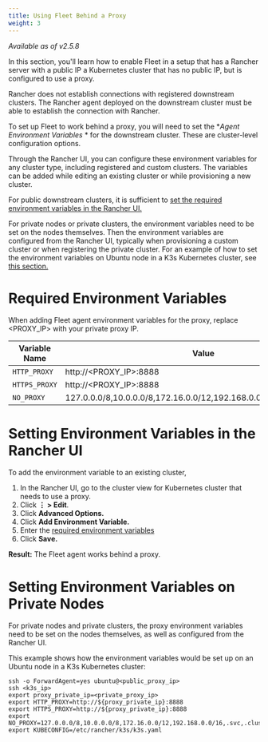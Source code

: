 ```yaml
---
title: Using Fleet Behind a Proxy
weight: 3
---
```


_Available as of v2.5.8_

In this section, you'll learn how to enable Fleet in a setup that has a Rancher server with a public IP a Kubernetes cluster that has no public IP, but is configured to use a proxy.

Rancher does not establish connections with registered downstream clusters. The Rancher agent deployed on the downstream cluster must be able to establish the connection with Rancher.

To set up Fleet to work behind a proxy, you will need to set the **Agent Environment Variables* * for the downstream cluster. These are cluster-level configuration options.

Through the Rancher UI, you can configure these environment variables for any cluster type, including registered and custom clusters. The variables can be added while editing an existing cluster or while provisioning a new cluster.

For public downstream clusters, it is sufficient to [set the required environment variables in the Rancher UI.](#setting-environment-variables-in-the-rancher-ui)

For private nodes or private clusters, the environment variables need to be set on the nodes themselves. Then the environment variables are configured from the Rancher UI, typically when provisioning a custom cluster or when registering the private cluster. For an example of how to set the environment variables on Ubuntu node in a K3s Kubernetes cluster, see [this section.](#setting-environment-variables-on-private-nodes)

# Required Environment Variables

When adding Fleet agent environment variables for the proxy, replace <PROXY_IP> with your private proxy IP.

| Variable Name | Value |
|------------------|--------|
| `HTTP_PROXY` | http://<PROXY_IP>:8888 |
| `HTTPS_PROXY` | http://<PROXY_IP>:8888
| `NO_PROXY`     | 127.0.0.0/8,10.0.0.0/8,172.16.0.0/12,192.168.0.0/16,.svc,.cluster.local |

# Setting Environment Variables in the Rancher UI

To add the environment variable to an existing cluster,

1. In the Rancher UI, go to the cluster view for Kubernetes cluster that needs to use a proxy.
1. Click **&#8942; > Edit**.
1. Click **Advanced Options.**
1. Click **Add Environment Variable.**
1. Enter the [required environment variables](#required-environment-variables)
1. Click **Save.**

**Result:** The Fleet agent works behind a proxy.

# Setting Environment Variables on Private Nodes

For private nodes and private clusters, the proxy environment variables need to be set on the nodes themselves, as well as configured from the Rancher UI.

This example shows how the environment variables would be set up on an Ubuntu node in a K3s Kubernetes cluster:

```
ssh -o ForwardAgent=yes ubuntu@<public_proxy_ip>
ssh <k3s_ip>
export proxy_private_ip=<private_proxy_ip>
export HTTP_PROXY=http://${proxy_private_ip}:8888
export HTTPS_PROXY=http://${proxy_private_ip}:8888
export NO_PROXY=127.0.0.0/8,10.0.0.0/8,172.16.0.0/12,192.168.0.0/16,.svc,.cluster.local
export KUBECONFIG=/etc/rancher/k3s/k3s.yaml
```